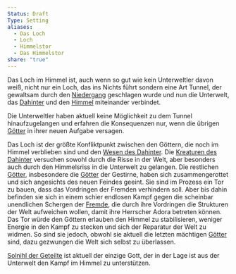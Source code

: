```yaml
---
Status: Draft
Type: Setting
aliases:
  - Das Loch
  - Loch
  - Himmelstor
  - Das Himmelstor
share: "true"
---
```

Das Loch im Himmel ist, auch wenn so gut wie kein Unterweltler davon weiß, nicht nur ein Loch, das ins Nichts führt sondern eine Art Tunnel, der gewaltsam durch den [Niedergang](../../Geschichte%20von%20Adora/Der%20Niedergang.md) geschlagen wurde und nun die Unterwelt, das [Dahinter](../../../../Dahinter.md) und den [Himmel](../Der%20Himmel/Himmel.md) miteinander verbindet. 

Die Unterweltler haben aktuell keine Möglichkeit zu dem Tunnel hinaufzugelangen und erfahren die Konsequenzen nur, wenn die übrigen [Götter](../../../../G%C3%B6tter.md) in ihrer neuen Aufgabe versagen. 

Das Loch ist der größte Konfliktpunkt zwischen den Göttern, die noch im Himmel verblieben sind und den [Wesen des Dahinter](../../../../Jenseiter.md). Die [Kreaturen des Dahinter](../../../../Jenseiter.md) versuchen sowohl durch die Risse in der Welt, aber besonders auch durch den Himmelsriss in die Unterwelt zu gelangen. Die restlichen [Götter](../../../../G%C3%B6tter.md), insbesondere die [Götter](../../../../G%C3%B6tter.md) der Gestirne, haben sich zusammengerottet und sich angesichts des neuen Feindes geeint. Sie sind im Prozess ein Tor zu bauen, dass das Vordringen der Fremden verhindern soll. Aber bis dahin befinden sie sich in einem schier endlosen Kampf gegen die scheinbar unendlichen Schergen der [Fremde](../../../../Jenseiter.md), die durch ihre Vordringen die Strukturen der Welt aufweichen wollen, damit ihre Herrscher Adora betreten können. Das Tor würde den Göttern erlauben den Himmel zu stabilisieren, weniger Energie in den Kampf zu stecken und sich der Reparatur der Welt zu widmen. So sind sie jedoch, obwohl sie aktuell die letzten mächtigen [Götter](../../../../G%C3%B6tter.md) sind, dazu gezwungen die Welt sich selbst zu überlassen. 

[Solnihl der Geteilte](../../G%C3%B6tter/Reihen%20der%20G%C3%B6tter/Solnihl%20der%20Geteilte.md) ist aktuell der einzige Gott, der in der Lage ist aus der Unterwelt den Kampf im Himmel zu unterstützen. 